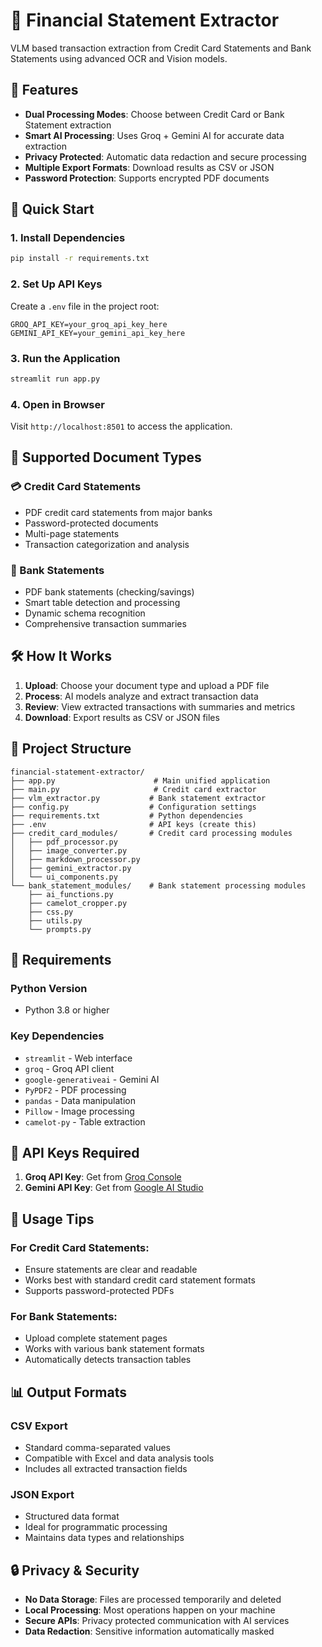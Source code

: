 # 🏦 Financial Statement Extractor

VLM based transaction extraction from Credit Card Statements and Bank Statements using advanced OCR and Vision models.

## 🌟 Features

- **Dual Processing Modes**: Choose between Credit Card or Bank Statement extraction
- **Smart AI Processing**: Uses Groq + Gemini AI for accurate data extraction
- **Privacy Protected**: Automatic data redaction and secure processing
- **Multiple Export Formats**: Download results as CSV or JSON
- **Password Protection**: Supports encrypted PDF documents

## 🚀 Quick Start

### 1. Install Dependencies
```bash
pip install -r requirements.txt
```

### 2. Set Up API Keys
Create a `.env` file in the project root:
```env
GROQ_API_KEY=your_groq_api_key_here
GEMINI_API_KEY=your_gemini_api_key_here
```

### 3. Run the Application
```bash
streamlit run app.py
```

### 4. Open in Browser
Visit `http://localhost:8501` to access the application.

## 📄 Supported Document Types

### 💳 Credit Card Statements
- PDF credit card statements from major banks
- Password-protected documents
- Multi-page statements
- Transaction categorization and analysis

### 🏦 Bank Statements
- PDF bank statements (checking/savings)
- Smart table detection and processing
- Dynamic schema recognition
- Comprehensive transaction summaries

## 🛠️ How It Works

1. **Upload**: Choose your document type and upload a PDF file
2. **Process**: AI models analyze and extract transaction data
3. **Review**: View extracted transactions with summaries and metrics
4. **Download**: Export results as CSV or JSON files

## 📁 Project Structure

```
financial-statement-extractor/
├── app.py                      # Main unified application
├── main.py                     # Credit card extractor
├── vlm_extractor.py           # Bank statement extractor
├── config.py                  # Configuration settings
├── requirements.txt           # Python dependencies
├── .env                       # API keys (create this)
├── credit_card_modules/       # Credit card processing modules
│   ├── pdf_processor.py
│   ├── image_converter.py
│   ├── markdown_processor.py
│   ├── gemini_extractor.py
│   └── ui_components.py
└── bank_statement_modules/    # Bank statement processing modules
    ├── ai_functions.py
    ├── camelot_cropper.py
    ├── css.py
    ├── utils.py
    └── prompts.py
```

## 🔧 Requirements

### Python Version
- Python 3.8 or higher

### Key Dependencies
- `streamlit` - Web interface
- `groq` - Groq API client
- `google-generativeai` - Gemini AI
- `PyPDF2` - PDF processing
- `pandas` - Data manipulation
- `Pillow` - Image processing
- `camelot-py` - Table extraction

## 🔑 API Keys Required

1. **Groq API Key**: Get from [Groq Console](https://console.groq.com/)
2. **Gemini API Key**: Get from [Google AI Studio](https://aistudio.google.com/)

## 🎯 Usage Tips

### For Credit Card Statements:
- Ensure statements are clear and readable
- Works best with standard credit card statement formats
- Supports password-protected PDFs

### For Bank Statements:
- Upload complete statement pages
- Works with various bank statement formats
- Automatically detects transaction tables

## 📊 Output Formats

### CSV Export
- Standard comma-separated values
- Compatible with Excel and data analysis tools
- Includes all extracted transaction fields

### JSON Export
- Structured data format
- Ideal for programmatic processing
- Maintains data types and relationships

## 🔒 Privacy & Security

- **No Data Storage**: Files are processed temporarily and deleted
- **Local Processing**: Most operations happen on your machine
- **Secure APIs**: Privacy protected communication with AI services
- **Data Redaction**: Sensitive information automatically masked


